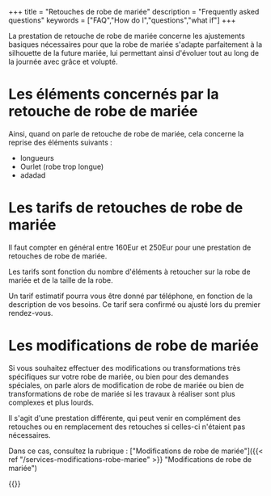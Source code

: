 +++
title = "Retouches de robe de mariée"
description = "Frequently asked questions"
keywords = ["FAQ","How do I","questions","what if"]
+++

La prestation de retouche de robe de mariée concerne les ajustements basiques nécessaires pour que la robe de mariée s'adapte parfaitement à la silhouette de la future mariée, lui permettant ainsi d'évoluer tout au long de la journée avec grâce et volupté.

Les éléments concernés par la retouche de robe de mariée
===

Ainsi, quand on parle de retouche de robe de mariée, cela concerne la reprise des éléments suivants : 
- longueurs
- Ourlet (robe trop longue)
- adadad

Les tarifs de retouches de robe de mariée
===
Il faut compter en général entre 160Eur et 250Eur pour une prestation de retouches de robe de mariée.

Les tarifs sont fonction du nombre d'éléments à retoucher sur la robe de mariée et de la taille de la robe. 

Un tarif estimatif pourra vous être donné par téléphone, en fonction de la description de vos besoins. Ce tarif sera confirmé ou ajusté lors du premier rendez-vous.

Les modifications de robe de mariée
===
Si vous souhaitez effectuer des modifications ou transformations très spécifiques sur votre robe de mariée, ou bien pour des demandes spéciales, on parle alors de modification de robe de mariée ou bien de transformations de robe de mariée si les travaux à réaliser sont plus complexes et plus lourds.

Il s'agit d'une prestation différente, qui peut venir en complément des retouches ou en remplacement des retouches si celles-ci n'étaient pas nécessaires.

Dans ce cas, consultez la rubrique : ["Modifications de robe de mariée"]({{< ref "/services-modifications-robe-mariee" >}} "Modifications de robe de mariée")

{{<contact>}}
